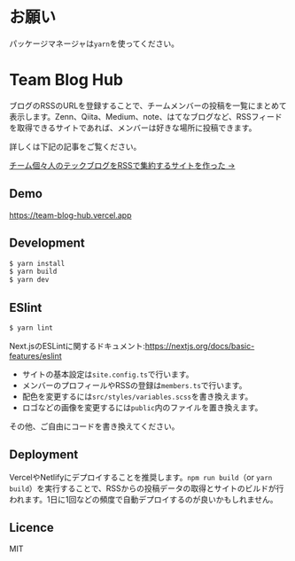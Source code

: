 # お願い
パッケージマネージャは`yarn`を使ってください。

# Team Blog Hub

ブログのRSSのURLを登録することで、チームメンバーの投稿を一覧にまとめて表示します。Zenn、Qiita、Medium、note、はてなブログなど、RSSフィードを取得できるサイトであれば、メンバーは好きな場所に投稿できます。

詳しくは下記の記事をご覧ください。

[チーム個々人のテックブログをRSSで集約するサイトを作った →](https://zenn.dev/catnose99/articles/cb72a73368a547756862)

## Demo
https://team-blog-hub.vercel.app

## Development
```bash
$ yarn install
$ yarn build
$ yarn dev
```
## ESlint
```bash
$ yarn lint
```
Next.jsのESLintに関するドキュメント:https://nextjs.org/docs/basic-features/eslint

- サイトの基本設定は`site.config.ts`で行います。
- メンバーのプロフィールやRSSの登録は`members.ts`で行います。
- 配色を変更するには`src/styles/variables.scss`を書き換えます。
- ロゴなどの画像を変更するには`public`内のファイルを置き換えます。

その他、ご自由にコードを書き換えてください。

## Deployment
VercelやNetlifyにデプロイすることを推奨します。`npm run build`（or `yarn build`）を実行することで、RSSからの投稿データの取得とサイトのビルドが行われます。1日に1回などの頻度で自動デプロイするのが良いかもしれません。

## Licence
MIT
